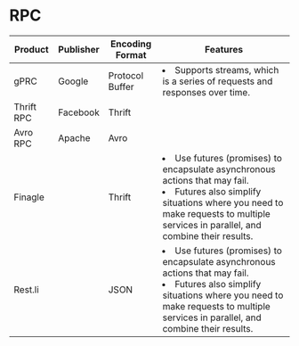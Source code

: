 # RPC

| Product | Publisher | Encoding Format | Features |
|---|---|---|----|
| gPRC | Google | Protocol Buffer | <li>Supports streams, which is a series of requests and responses over time.|
| Thrift RPC | Facebook | Thrift | |
| Avro RPC | Apache | Avro | |
| Finagle | | Thrift | <li>Use futures (promises) to encapsulate asynchronous actions that may fail.<li>Futures also simplify situations where you need to make requests to multiple services in parallel, and combine their results. |
| Rest.li | | JSON | <li>Use futures (promises) to encapsulate asynchronous actions that may fail.<li>Futures also simplify situations where you need to make requests to multiple services in parallel, and combine their results. |
